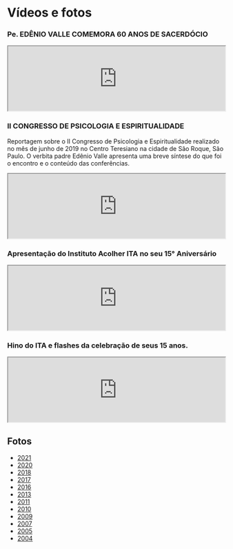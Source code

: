 # Vídeos e fotos

### Pe. EDÊNIO VALLE COMEMORA 60 ANOS DE SACERDÓCIO

<div class="videoWrapper">
 <iframe width="100%" src="https://www.youtube.com/embed/QG-oEmVYmiM" allow="accelerometer; autoplay; clipboard-write; encrypted-media; gyroscope; picture-in-picture" allowfullscreen></iframe>
 </div>

### II CONGRESSO DE PSICOLOGIA E ESPIRITUALIDADE

Reportagem sobre o II Congresso de Psicologia e Espiritualidade realizado no
mês de junho de 2019 no Centro Teresiano na cidade de São Roque, São Paulo.
O verbita padre Edênio Valle apresenta uma breve síntese do que foi o encontro
e o conteúdo das conferências.

 <div class="videoWrapper">
 <iframe width="100%" src="https://www.youtube.com/embed/pASdz1_VVqk" allow="accelerometer; autoplay; clipboard-write; encrypted-media; gyroscope; picture-in-picture" allowfullscreen></iframe>
 </div>

### Apresentação do Instituto Acolher ITA no seu 15° Aniversário

<div class="videoWrapper">
<iframe width="100%" src="https://www.youtube.com/embed/QQNGf3zgvrw" allow="accelerometer; autoplay; clipboard-write; encrypted-media; gyroscope; picture-in-picture" allowfullscreen></iframe>
</div>


### Hino do ITA e flashes da celebração de seus 15 anos.

<div class="videoWrapper">
<iframe width="100%" src="https://www.youtube.com/embed/GqflD5HZ7U4" allow="accelerometer; autoplay; clipboard-write; encrypted-media; gyroscope; picture-in-picture" allowfullscreen></iframe>
</div>


## Fotos

* [2021](fotos_2021.html)
* [2020](fotos_2020.html)
* [2018](fotos_2018.html)
* [2017](fotos_2017.html)
* [2016](fotos_2016.html)
* [2013](fotos_2013.html)
* [2011](fotos_2011.html)
* [2010](fotos_2010.html)
* [2009](fotos_2009.html)
* [2007](fotos_2007.html)
* [2005](fotos_2005.html)
* [2004](fotos_2004.html)
